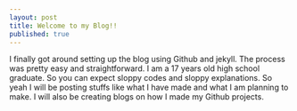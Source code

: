 ```yaml
---
layout: post
title: Welcome to my Blog!!
published: true
---
```

I finally got around setting up the blog using Github and jekyll. The process was pretty easy and straightforward. I am  a 17 years old high school graduate. So you can expect sloppy codes and sloppy explanations. So yeah I will be posting stuffs like what I have made and what I am planning to make. I will also be creating blogs on how I made my Github projects.
